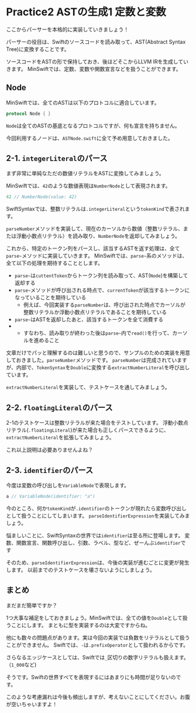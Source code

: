 # Practice2 ASTの生成1 定数と変数

ここからパーサーを本格的に実装していきましょう！

パーサーの役目は、Swiftのソースコードを読み取って、AST(Abstract Syntax Tree)に変換することです。

ソースコードをASTの形で保持しておき、後ほどそこからLLVM IRを生成していきます。
MinSwiftでは、定数、変数や関数宣言などを扱うことができます。

## Node

MinSwiftでは、全てのASTは以下のプロトコルに適合しています。

```swift
protocol Node { }
```

`Node`は全てのASTの基底となるプロトコルですが、何も宣言を持ちません。

今回利用するノードは、`ASTNode.swift`に全て予め用意しておきました。

## 2-1. `integerLiteral`のパース

まず非常に単純なただの数値リテラルをASTに変換してみましょう。

MinSwiftでは、`42`のような数値表現は`NumberNode`として表現されます。

```swift
42 // NumberNode(value: 42)
```

SwiftSyntaxでは、整数リテラルは`.integerLiteral`という`tokenKind`で表されます。

`parseNumber`メソッドを実装して、現在のカーソルから数値（整数リテラル、または浮動小数点リテラル）を読み取り、`NumberNode`を返却してみましょう。

これから、特定のトークン列をパースし、該当するASTを返す処理は、全て`parse~`メソッドに実装していきます。
MinSwiftでは、`parse~`系のメソッドは、全て以下の処理を期待することとします。

- `parse~`は`cuttentToken`からトークン列を読み取って、AST(`Node`)を構築して返却する
- `parse~`メソッドが呼び出される時点で、`currentToken`が該当するトークンになっていることを期待している
    - 例えば、今回実装する`parseNumber`は、呼び出された時点でカーソルが整数リテラルか浮動小数点リテラルであることを期待している
- `parse~`はASTを返却したあと、該当するトークンを全て消費する
-   - すなわち、読み取りが終わった後は`parse~`内で`read()`を行って、カーソルを進めること

文章だけでパッと理解するのは難しいと思うので、サンプルのための実装を用意しておきました。`parseNumber`メソッドです。
`parseNumber`は完成されていますが、内部で、`TokenSyntax`を`Double`に変換する`extractNumberLiteral`を呼び出しています。

`extractNumberLiteral`を実装して、テストケースを通してみましょう。

## 2-2. `floatingLiteral`のパース

2-1のテストケースは整数リテラルが来た場合をテストしています。
浮動小数点リテラル(`.floatingLiteral`)が来た場合も正しくパースできるように、`extractNumberLiteral`を拡張してみましょう。

これ以上説明は必要ありませんよね？

## 2-3. `identifier`のパース

今度は変数の呼び出しを`VariableNode`で表現します。


```swift
a // VariableNode(identifier: "a")
```

今のところ、何か`tokenKind`が`.identifier`のトークンが現れたら変数呼び出しとして扱うことにしてしまいます。
`parseIdentifierExpression`を実装してみましょう。

悩ましいことに、SwiftSyntaxの世界では`identifier`は至る所に登場します。
変数、関数宣言、関数呼び出し、引数、ラベル、型など、ぜーんぶ`identifier`です

そのため、`parseIdentifierExpression`は、今後の実装が進むごとに変更が発生します。
以前までのテストケースを壊さないようにしましょう。

## まとめ

まだまだ簡単ですか？

1つ大事な補足をしておきましょう。MinSwiftでは、全ての値を`Double`として扱うことにします。
まともに型を実装するのは大変ですからね。

他にも数々の問題点があります。実は今回の実装では負数をリテラルとして扱うことができません。
Swiftでは、`-`は`.prefixOperator`として扱われるからです。

さらなるエッジケースとしては、Swiftでは`_`区切りの数字リテラルも扱えます。（`1_000`など)

そうです。Swiftの世界すべてを表現するにはあまりにも時間が足りないのです。

このような考慮漏れは今後も頻出しますが、考えないことにしてください。お腹が空いちゃいますよ！

